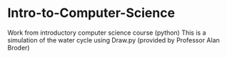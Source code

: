 # Intro-to-Computer-Science
Work from introductory computer science course (python)
This is a simulation of the water cycle using Draw.py (provided by Professor Alan Broder) 
